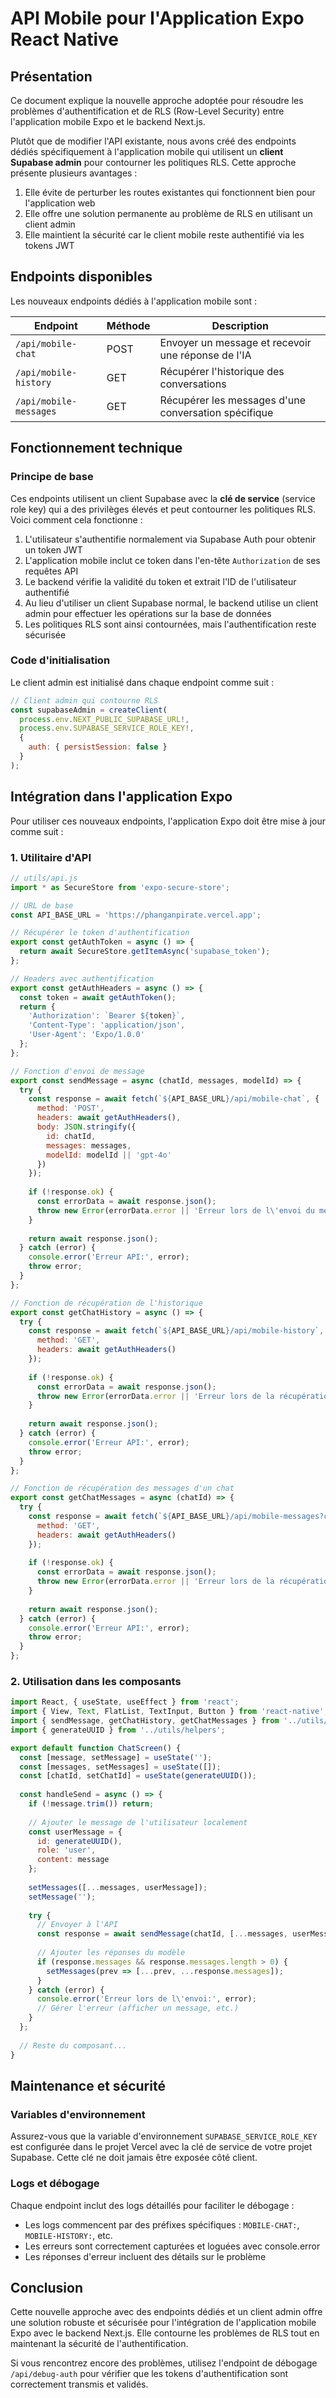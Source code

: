 # API Mobile pour l'Application Expo React Native

## Présentation

Ce document explique la nouvelle approche adoptée pour résoudre les problèmes d'authentification et de RLS (Row-Level Security) entre l'application mobile Expo et le backend Next.js. 

Plutôt que de modifier l'API existante, nous avons créé des endpoints dédiés spécifiquement à l'application mobile qui utilisent un **client Supabase admin** pour contourner les politiques RLS. Cette approche présente plusieurs avantages :

1. Elle évite de perturber les routes existantes qui fonctionnent bien pour l'application web
2. Elle offre une solution permanente au problème de RLS en utilisant un client admin
3. Elle maintient la sécurité car le client mobile reste authentifié via les tokens JWT

## Endpoints disponibles

Les nouveaux endpoints dédiés à l'application mobile sont :

| Endpoint | Méthode | Description |
|----------|---------|-------------|
| `/api/mobile-chat` | POST | Envoyer un message et recevoir une réponse de l'IA |
| `/api/mobile-history` | GET | Récupérer l'historique des conversations |
| `/api/mobile-messages` | GET | Récupérer les messages d'une conversation spécifique |

## Fonctionnement technique

### Principe de base

Ces endpoints utilisent un client Supabase avec la **clé de service** (service role key) qui a des privilèges élevés et peut contourner les politiques RLS. Voici comment cela fonctionne :

1. L'utilisateur s'authentifie normalement via Supabase Auth pour obtenir un token JWT
2. L'application mobile inclut ce token dans l'en-tête `Authorization` de ses requêtes API
3. Le backend vérifie la validité du token et extrait l'ID de l'utilisateur authentifié
4. Au lieu d'utiliser un client Supabase normal, le backend utilise un client admin pour effectuer les opérations sur la base de données
5. Les politiques RLS sont ainsi contournées, mais l'authentification reste sécurisée

### Code d'initialisation

Le client admin est initialisé dans chaque endpoint comme suit :

```javascript
// Client admin qui contourne RLS
const supabaseAdmin = createClient(
  process.env.NEXT_PUBLIC_SUPABASE_URL!,
  process.env.SUPABASE_SERVICE_ROLE_KEY!,
  { 
    auth: { persistSession: false }
  }
);
```

## Intégration dans l'application Expo

Pour utiliser ces nouveaux endpoints, l'application Expo doit être mise à jour comme suit :

### 1. Utilitaire d'API

```javascript
// utils/api.js
import * as SecureStore from 'expo-secure-store';

// URL de base
const API_BASE_URL = 'https://phanganpirate.vercel.app';

// Récupérer le token d'authentification
export const getAuthToken = async () => {
  return await SecureStore.getItemAsync('supabase_token');
};

// Headers avec authentification
export const getAuthHeaders = async () => {
  const token = await getAuthToken();
  return {
    'Authorization': `Bearer ${token}`,
    'Content-Type': 'application/json',
    'User-Agent': 'Expo/1.0.0'
  };
};

// Fonction d'envoi de message
export const sendMessage = async (chatId, messages, modelId) => {
  try {
    const response = await fetch(`${API_BASE_URL}/api/mobile-chat`, {
      method: 'POST',
      headers: await getAuthHeaders(),
      body: JSON.stringify({
        id: chatId,
        messages: messages,
        modelId: modelId || 'gpt-4o'
      })
    });
    
    if (!response.ok) {
      const errorData = await response.json();
      throw new Error(errorData.error || 'Erreur lors de l\'envoi du message');
    }
    
    return await response.json();
  } catch (error) {
    console.error('Erreur API:', error);
    throw error;
  }
};

// Fonction de récupération de l'historique
export const getChatHistory = async () => {
  try {
    const response = await fetch(`${API_BASE_URL}/api/mobile-history`, {
      method: 'GET',
      headers: await getAuthHeaders()
    });
    
    if (!response.ok) {
      const errorData = await response.json();
      throw new Error(errorData.error || 'Erreur lors de la récupération de l\'historique');
    }
    
    return await response.json();
  } catch (error) {
    console.error('Erreur API:', error);
    throw error;
  }
};

// Fonction de récupération des messages d'un chat
export const getChatMessages = async (chatId) => {
  try {
    const response = await fetch(`${API_BASE_URL}/api/mobile-messages?chatId=${chatId}`, {
      method: 'GET',
      headers: await getAuthHeaders()
    });
    
    if (!response.ok) {
      const errorData = await response.json();
      throw new Error(errorData.error || 'Erreur lors de la récupération des messages');
    }
    
    return await response.json();
  } catch (error) {
    console.error('Erreur API:', error);
    throw error;
  }
};
```

### 2. Utilisation dans les composants

```javascript
import React, { useState, useEffect } from 'react';
import { View, Text, FlatList, TextInput, Button } from 'react-native';
import { sendMessage, getChatHistory, getChatMessages } from '../utils/api';
import { generateUUID } from '../utils/helpers';

export default function ChatScreen() {
  const [message, setMessage] = useState('');
  const [messages, setMessages] = useState([]);
  const [chatId, setChatId] = useState(generateUUID());
  
  const handleSend = async () => {
    if (!message.trim()) return;
    
    // Ajouter le message de l'utilisateur localement
    const userMessage = {
      id: generateUUID(),
      role: 'user',
      content: message
    };
    
    setMessages([...messages, userMessage]);
    setMessage('');
    
    try {
      // Envoyer à l'API
      const response = await sendMessage(chatId, [...messages, userMessage], 'gpt-4o');
      
      // Ajouter les réponses du modèle
      if (response.messages && response.messages.length > 0) {
        setMessages(prev => [...prev, ...response.messages]);
      }
    } catch (error) {
      console.error('Erreur lors de l\'envoi:', error);
      // Gérer l'erreur (afficher un message, etc.)
    }
  };
  
  // Reste du composant...
}
```

## Maintenance et sécurité

### Variables d'environnement

Assurez-vous que la variable d'environnement `SUPABASE_SERVICE_ROLE_KEY` est configurée dans le projet Vercel avec la clé de service de votre projet Supabase. Cette clé ne doit jamais être exposée côté client.

### Logs et débogage

Chaque endpoint inclut des logs détaillés pour faciliter le débogage :
- Les logs commencent par des préfixes spécifiques : `MOBILE-CHAT:`, `MOBILE-HISTORY:`, etc.
- Les erreurs sont correctement capturées et loguées avec console.error
- Les réponses d'erreur incluent des détails sur le problème

## Conclusion

Cette nouvelle approche avec des endpoints dédiés et un client admin offre une solution robuste et sécurisée pour l'intégration de l'application mobile Expo avec le backend Next.js. Elle contourne les problèmes de RLS tout en maintenant la sécurité de l'authentification.

Si vous rencontrez encore des problèmes, utilisez l'endpoint de débogage `/api/debug-auth` pour vérifier que les tokens d'authentification sont correctement transmis et validés. 